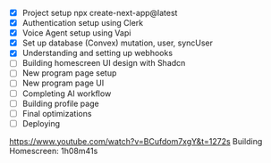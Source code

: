 - [x] Project setup npx create-next-app@latest
- [x] Authentication setup using Clerk
- [x] Voice Agent setup using Vapi
- [x] Set up database (Convex) mutation, user, syncUser
- [x] Understanding and setting up webhooks
- [ ] Building homescreen UI design with Shadcn
- [ ] New program page setup
- [ ] New program page UI
- [ ] Completing AI workflow 
- [ ] Building profile page
- [ ] Final optimizations
- [ ] Deploying 

https://www.youtube.com/watch?v=BCufdom7xgY&t=1272s
Building Homescreen: 1h08m41s
